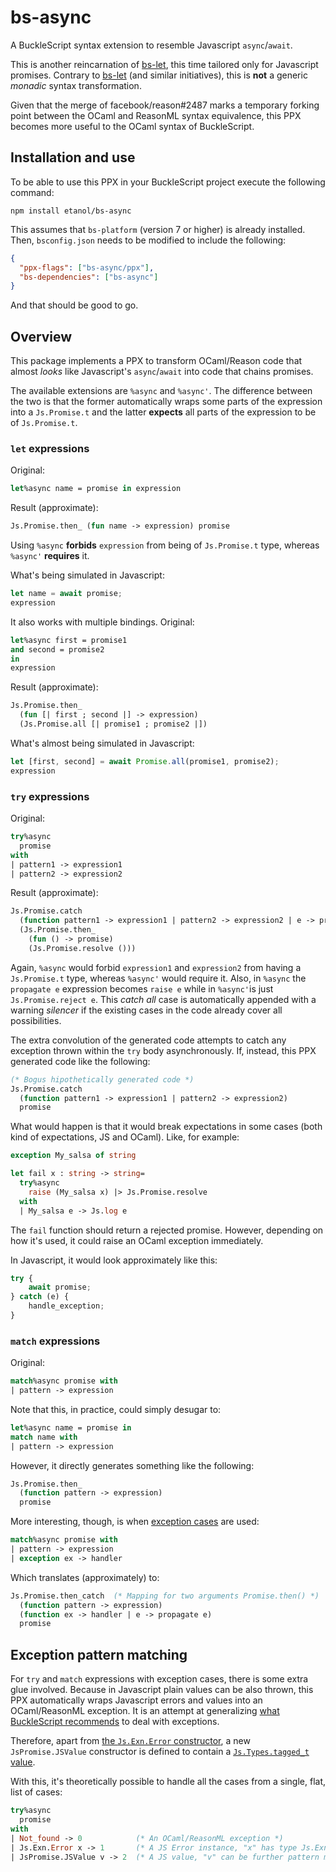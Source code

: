 bs-async
========

A BuckleScript syntax extension to resemble Javascript `async`/`await`.

This is another reincarnation of [bs-let][let], this time tailored only for
Javascript promises.  Contrary to [bs-let][let] (and similar initiatives), this
is **not** a generic *monadic* syntax transformation.

Given that the merge of facebook/reason#2487 marks a temporary forking point
between the OCaml and ReasonML syntax equivalence, this PPX becomes more useful
to the OCaml syntax of BuckleScript.

[let]: /reasonml-labs/bs-let

Installation and use
--------------------

To be able to use this PPX in your BuckleScript project execute the following
command:

```
npm install etanol/bs-async
```

This assumes that `bs-platform` (version 7 or higher) is already installed.
Then, `bsconfig.json` needs to be modified to include the following:

``` json
{
  "ppx-flags": ["bs-async/ppx"],
  "bs-dependencies": ["bs-async"]
}
```

And that should be good to go.

Overview
--------

This package implements a PPX to transform OCaml/Reason code that almost *looks*
like Javascript's `async`/`await` into code that chains promises.

The available extensions are `%async` and `%async'`.  The difference between the
two is that the former automatically wraps some parts of the expression into a
`Js.Promise.t` and the latter **expects** all parts of the expression to be of
`Js.Promise.t`.

### `let` expressions ###

Original:

``` ocaml
let%async name = promise in expression
```

Result (approximate):

``` ocaml
Js.Promise.then_ (fun name -> expression) promise
```

Using `%async` **forbids** `expression` from being of `Js.Promise.t` type,
whereas `%async'` **requires** it.

What's being simulated in Javascript:

``` javascript
let name = await promise;
expression
```

It also works with multiple bindings.  Original:

``` ocaml
let%async first = promise1
and second = promise2
in
expression
```

Result (approximate):

``` ocaml
Js.Promise.then_
  (fun [| first ; second |] -> expression)
  (Js.Promise.all [| promise1 ; promise2 |])
```

What's almost being simulated in Javascript:

``` javascript
let [first, second] = await Promise.all(promise1, promise2);
expression
```

### `try` expressions ###

Original:

``` ocaml
try%async
  promise
with
| pattern1 -> expression1
| pattern2 -> expression2
```

Result (approximate):

``` ocaml
Js.Promise.catch
  (function pattern1 -> expression1 | pattern2 -> expression2 | e -> propagate e)
  (Js.Promise.then_
    (fun () -> promise)
    (Js.Promise.resolve ()))
```

Again, `%async` would forbid `expression1` and `expression2` from having a
`Js.Promise.t` type, whereas `%async'` would require it.  Also, in `%async` the
`propagate e` expression becomes `raise e` while in `%async'`is just
`Js.Promise.reject e`.  This *catch all* case is automatically appended with a
warning *silencer* if the existing cases in the code already cover all
possibilities.

The extra convolution of the generated code attempts to catch any exception
thrown within the `try` body asynchronously.  If, instead, this PPX generated
code like the following:

``` ocaml
(* Bogus hipothetically generated code *)
Js.Promise.catch
  (function pattern1 -> expression1 | pattern2 -> expression2)
  promise
```

What would happen is that it would break expectations in some cases (both kind
of expectations, JS and OCaml).  Like, for example:

``` ocaml
exception My_salsa of string

let fail x : string -> string=
  try%async
    raise (My_salsa x) |> Js.Promise.resolve
  with
  | My_salsa e -> Js.log e
```

The `fail` function should return a rejected promise.  However, depending on how
it's used, it could raise an OCaml exception immediately.

In Javascript, it would look approximately like this:

``` javascript
try {
    await promise;
} catch (e) {
    handle_exception;
}
```

### `match` expressions ###

Original:

``` ocaml
match%async promise with
| pattern -> expression
```

Note that this, in practice, could simply desugar to:

``` ocaml
let%async name = promise in
match name with
| pattern -> expression
```

However, it directly generates something like the following:

``` ocaml
Js.Promise.then_
  (function pattern -> expression)
  promise
```

More interesting, though, is when [exception cases][ex] are used:

``` ocaml
match%async promise with
| pattern -> expression
| exception ex -> handler
```

Which translates (approximately) to:

``` ocaml
Js.Promise.then_catch  (* Mapping for two arguments Promise.then() *)
  (function pattern -> expression)
  (function ex -> handler | e -> propagate e)
  promise
```

[ex]: https://www.cs.cornell.edu/courses/cs3110/2018sp/htmlman/extn.html#sec264

Exception pattern matching
--------------------------

For `try` and `match` expressions with exception cases, there is some extra glue
involved.  Because in Javascript plain values can be also thrown, this PPX
automatically wraps Javascript errors and values into an OCaml/ReasonML
exception.  It is an attempt at generalizing [what BuckleScript
recommends][bsex] to deal with exceptions.

Therefore, apart from [the `Js.Exn.Error` constructor][jsex], a new
`JsPromise.JSValue` constructor is defined to contain a [`Js.Types.tagged_t`
value][jst].

With this, it's theoretically possible to handle all the cases from a single,
flat, list of cases:

``` ocaml
try%async
  promise
with
| Not_found -> 0            (* An OCaml/ReasonML exception *)
| Js.Exn.Error x -> 1       (* A JS Error instance, "x" has type Js.Exn.t *)
| JsPromise.JSValue v -> 2  (* A JS value, "v" can be further pattern matched *)
```

[bsex]: https://bucklescript.github.io/docs/en/exceptions
[jsex]: https://bucklescript.github.io/bucklescript/api/Js.Exn.html
[jst]: https://bucklescript.github.io/bucklescript/api/Js.Types.html
